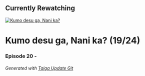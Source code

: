 ﻿
## Currently Rewatching

[![Kumo desu ga, Nani ka?](https://s4.anilist.co/file/anilistcdn/media/anime/cover/medium/bx103632-XRXP3uB17FMg.jpg)](https://anilist.co/anime/103632)

# Kumo desu ga, Nani ka? (19/24)

### Episode 20 - 

###### *Generated with [Taiga Update Git](https://github.com/nike4613/taiga-update-git)*